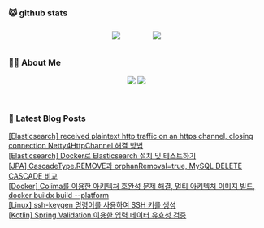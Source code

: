 
###  🐱 github stats  

<div id="main" align="center">
    <img src="https://github-readme-stats.vercel.app/api?username=peterica&count_private=true&show_icons=true&theme=radical"
        style="height: auto; margin-left: 20px; margin-right: 20px; padding: 10px;"/>
    <img src="https://github-readme-stats.vercel.app/api/top-langs/?username=peterica&layout=compact"   
        style="height: auto; margin-left: 20px; margin-right: 20px; padding: 10px;"/>
</div>

###  💁‍♀️ About Me  
<p align="center">
    <a href="https://peterica.tistory.com/"><img src="https://img.shields.io/badge/Blog-FF5722?style=flat-square&logo=Blogger&logoColor=white"/></a>
    <a href="mailto:ilovefran.ofm@gmail.com"><img src="https://img.shields.io/badge/Gmail-d14836?style=flat-square&logo=Gmail&logoColor=white&link=ilovefran.ofm@gmail.com"/></a>
</p>

<br>

### 📕 Latest Blog Posts   

<a href ="https://peterica.tistory.com/726"> [Elasticsearch] received plaintext http traffic on an https channel, closing connection Netty4HttpChannel 해결 방법 </a> <br><a href ="https://peterica.tistory.com/725"> [Elasticsearch] Docker로 Elasticsearch 설치 및 테스트하기 </a> <br><a href ="https://peterica.tistory.com/723"> [JPA] CascadeType.REMOVE과 orphanRemoval=true, MySQL DELETE CASCADE 비교 </a> <br><a href ="https://peterica.tistory.com/733"> [Docker] Colima를 이용한 아키텍처 호완성 문제 해결, 멀티 아키텍처 이미지 빌드, docker buildx build --platform </a> <br><a href ="https://peterica.tistory.com/722"> [Linux] ssh-keygen 명령어를 사용하여 SSH 키를 생성 </a> <br><a href ="https://peterica.tistory.com/721"> [Kotlin] Spring Validation 이용한 입력 데이터 유효성 검증 </a> <br>